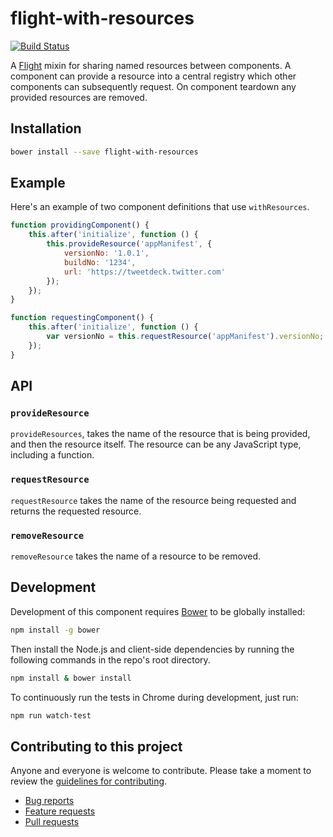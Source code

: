 # flight-with-resources

[![Build Status](https://secure.travis-ci.org/ahume/flight-with-resources.png)](http://travis-ci.org/ahume/flight-with-resources)

A [Flight](https://github.com/flightjs/flight) mixin for sharing named resources between components. A component can provide a resource into a central registry which other components can subsequently request. On component teardown any provided resources are removed.

## Installation

```bash
bower install --save flight-with-resources
```

## Example

Here's an example of two component definitions that use `withResources`.

```js
function providingComponent() {
    this.after('initialize', function () {
        this.provideResource('appManifest', {
            versionNo: '1.0.1',
            buildNo: '1234',
            url: 'https://tweetdeck.twitter.com'
        });
    });
}

function requestingComponent() {
    this.after('initialize', function () {
        var versionNo = this.requestResource('appManifest').versionNo;
    });
}
```


## API

### `provideResource`

`provideResources`, takes the name of the resource that is being provided, and then the resource itself. The resource can be any JavaScript type, including a function.

### `requestResource`

`requestResource` takes the name of the resource being requested and returns the requested resource.

### `removeResource`

`removeResource` takes the name of a resource to be removed.


## Development

Development of this component requires [Bower](http://bower.io) to be globally
installed:

```bash
npm install -g bower
```

Then install the Node.js and client-side dependencies by running the following
commands in the repo's root directory.

```bash
npm install & bower install
```

To continuously run the tests in Chrome during development, just run:

```bash
npm run watch-test
```

## Contributing to this project

Anyone and everyone is welcome to contribute. Please take a moment to
review the [guidelines for contributing](CONTRIBUTING.md).

* [Bug reports](CONTRIBUTING.md#bugs)
* [Feature requests](CONTRIBUTING.md#features)
* [Pull requests](CONTRIBUTING.md#pull-requests)
